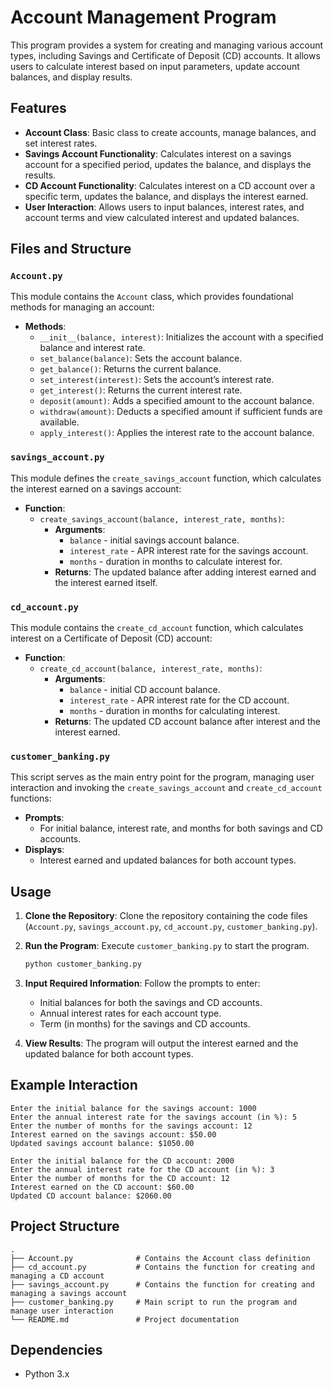 # Account Management Program

This program provides a system for creating and managing various account types, including Savings and Certificate of Deposit (CD) accounts. It allows users to calculate interest based on input parameters, update account balances, and display results.

## Features
- **Account Class**: Basic class to create accounts, manage balances, and set interest rates.
- **Savings Account Functionality**: Calculates interest on a savings account for a specified period, updates the balance, and displays the results.
- **CD Account Functionality**: Calculates interest on a CD account over a specific term, updates the balance, and displays the interest earned.
- **User Interaction**: Allows users to input balances, interest rates, and account terms and view calculated interest and updated balances.

## Files and Structure

### `Account.py`
This module contains the `Account` class, which provides foundational methods for managing an account:
- **Methods**:
  - `__init__(balance, interest)`: Initializes the account with a specified balance and interest rate.
  - `set_balance(balance)`: Sets the account balance.
  - `get_balance()`: Returns the current balance.
  - `set_interest(interest)`: Sets the account’s interest rate.
  - `get_interest()`: Returns the current interest rate.
  - `deposit(amount)`: Adds a specified amount to the account balance.
  - `withdraw(amount)`: Deducts a specified amount if sufficient funds are available.
  - `apply_interest()`: Applies the interest rate to the account balance.

### `savings_account.py`
This module defines the `create_savings_account` function, which calculates the interest earned on a savings account:
- **Function**:
  - `create_savings_account(balance, interest_rate, months)`: 
    - **Arguments**: 
      - `balance` - initial savings account balance.
      - `interest_rate` - APR interest rate for the savings account.
      - `months` - duration in months to calculate interest for.
    - **Returns**: The updated balance after adding interest earned and the interest earned itself.

### `cd_account.py`
This module contains the `create_cd_account` function, which calculates interest on a Certificate of Deposit (CD) account:
- **Function**:
  - `create_cd_account(balance, interest_rate, months)`: 
    - **Arguments**:
      - `balance` - initial CD account balance.
      - `interest_rate` - APR interest rate for the CD account.
      - `months` - duration in months for calculating interest.
    - **Returns**: The updated CD account balance after interest and the interest earned.

### `customer_banking.py`
This script serves as the main entry point for the program, managing user interaction and invoking the `create_savings_account` and `create_cd_account` functions:
- **Prompts**:
  - For initial balance, interest rate, and months for both savings and CD accounts.
- **Displays**:
  - Interest earned and updated balances for both account types.

## Usage

1. **Clone the Repository**: Clone the repository containing the code files (`Account.py`, `savings_account.py`, `cd_account.py`, `customer_banking.py`).

2. **Run the Program**: Execute `customer_banking.py` to start the program.

    ```bash
    python customer_banking.py
    ```

3. **Input Required Information**: Follow the prompts to enter:
   - Initial balances for both the savings and CD accounts.
   - Annual interest rates for each account type.
   - Term (in months) for the savings and CD accounts.

4. **View Results**: The program will output the interest earned and the updated balance for both account types.

## Example Interaction
```
Enter the initial balance for the savings account: 1000
Enter the annual interest rate for the savings account (in %): 5
Enter the number of months for the savings account: 12
Interest earned on the savings account: $50.00
Updated savings account balance: $1050.00

Enter the initial balance for the CD account: 2000
Enter the annual interest rate for the CD account (in %): 3
Enter the number of months for the CD account: 12
Interest earned on the CD account: $60.00
Updated CD account balance: $2060.00
```

## Project Structure

```plaintext
.
├── Account.py              # Contains the Account class definition
├── cd_account.py           # Contains the function for creating and managing a CD account
├── savings_account.py      # Contains the function for creating and managing a savings account
├── customer_banking.py     # Main script to run the program and manage user interaction
└── README.md               # Project documentation
```

## Dependencies
- Python 3.x



